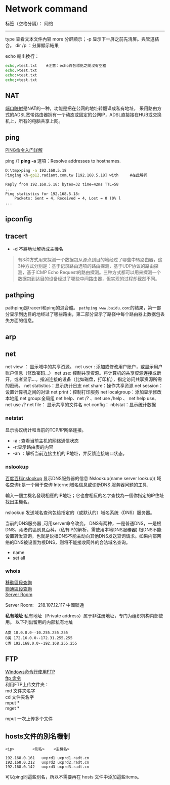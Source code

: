 # Network command

标签（空格分隔）： 网络

---

type 查看文本文件內容
more 分屏顯示；-p 显示下一屏之前先清屏。與管道結合。
dir /p ：分屏顯示結果

echo 輸出換行：
```cmd
echo,>test.txt    #注意：echo與各標點之間沒有空格
echo.>test.txt
echo:>test.txt
echo;>test.txt
```


## NAT
[端口映射](http://baike.baidu.com/view/765.htm)是NAT的一种，功能是把在公网的地址转翻译成私有地址， 采用路由方式的ADSL宽带路由器拥有一个动态或固定的公网IP，ADSL直接接在HUB或交换机上，所有的电脑共享上网。



## ping
[PING命令入门详解](http://www.linkwan.com/gb/tech/htm/928.htm)

ping /?
**ping -a** 選項：Resolve addresses to hostnames.

```cmd
D:\tmp>ping -a 192.168.5.18
Pinging kh-gp12.radiant.com.tw [192.168.5.18] with     #在此解析

Reply from 192.168.5.18: bytes=32 time=42ms TTL=58
...
Ping statistics for 192.168.5.18:
    Packets: Sent = 4, Received = 4, Lost = 0 (0% l
...
```


## ipconfig


## tracert

- -d 不將地址解析成主機名


> 有3种方式用来探测一个数据包从源点到目的地经过了哪些中转路由器，这3种方式分别是：基于记录路由选项的路由探测，基于UDP协议的路由探测，基于ICMP Echo Request的路由探测。三种方式都可以用来探测一个数据包到达目的设备经过了哪些中间路由器，但实现的过程却截然不同。



## pathping
pathping是tracert和ping的混合體。
`pathping www.baidu.com`:的結果，第一部分显示到达目的地经过了哪些路由，第二部分显示了路径中每个路由器上数据包丢失方面的信息。


## arp


## net
net view ： 显示域中的共享资源。
net user : 添加或修改用户账户，或显示用户账户信息（修改密码...）
net use: 控制共享资源。将计算机的共享资源连接或断开，或者显示...。指派连接的设备（比如磁盘，打印机），指定访问共享资源所需的密码。
net statistics：显示统计日志
net share：操作共享资源
net session：设置计算机之间的对话
net print：控制打印服务
net localgroup：添加显示修改本地组
net group:全局组
net help、net /? 、net use /help 、 net help use、net use /?
net file： 显示共享的文件名
net config：
nbtstat：显示统计数据



### netstat
显示协议统计和当前的TCP/IP网络连接。

- -a : 查看当前主机的网络通信状态
- -r:显示路由表的内容
- -an ：解析当前连接主机的IP地址，并反馈连接端口状态。

### nslookup
[百度百科nslookup](http://baike.baidu.com/item/nslookup)
显示DNS服务器的信息
Nslookup(name server lookup)( 域名查询):是一个用于查询 Internet域名信息或诊断DNS 服务器问题的工具.

輸入一個主機名發現相應的IP地址；它也會相反的名字查找為一個你指定的IP住址找出主機名。

nslookup 发送域名查询包给指定的（或默认的）域名系统（DNS）服务器。

当前的DNS服务器 ,可用server命令改变。
DNS有两种，一是普通DNS，一是根DNS，兩者的區別見百科。(私有IP的解析，需使用本地DNS服務器)
根DNS不能设置转发查询，也就是说根DNS不能主动向其他DNS发送查询请求。如果内部网络的DNS被设置为根DNS，则将不能接收网外的合法域名查询。
- name 
- set all




### whois
[移動區段查詢](http://ipwhois.cnnic.cn/bns/query/Query/ipwhoisQuery.do?queryOption=ipv4&txtquery=183.233.129.111&x=40&y=15 )   
[聯通區段查詢](http://ipwhois.cnnic.cn/bns/query/Query/ipwhoisQuery.do?queryOption=ipv4&txtquery=58.249.122.107&x=29&y=15)   
[Server Room]()

Server Room:　218.107.12.117  中國聯通



**私有地址**
私有地址（Private address）属于非注册地址，专门为组织机构内部使用。
以下列出留用的内部私有地址
```
A类 10.0.0.0--10.255.255.255
B类 172.16.0.0--172.31.255.255
C类 192.168.0.0--192.168.255.255
```





## FTP
[Windows命令行使用FTP](http://www.cnblogs.com/whseay/p/3456038.html)   
[ftp 命令](http://www.ibm.com/support/knowledgecenter/zh/ssw_aix_71/com.ibm.aix.cmds2/ftp.htm)   
利用FTP上传文件夹：   
md 文件夹名字   
cd 文件夹名字   
mput *   
mget *    

mput 一次上传多个文件  





## hosts文件的別名機制

```
<ip>		<別名> 	<主機名>

192.168.0.161   uxprd1 uxprd1.radt.cn
192.168.0.212   uxprd2 uxprd2.radt.cn
192.168.0.142   uxprd3 uxprd3.radt.cn
```
可以ping同這些別名，所以不需要再在 hosts 文件中添加這些items。




